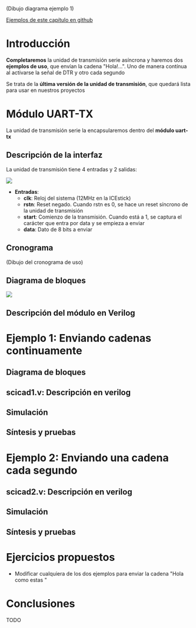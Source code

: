 (Dibujo diagrama ejemplo 1)

[Ejemplos de este capítulo en github](https://github.com/Obijuan/open-fpga-verilog-tutorial/tree/master/tutorial/T24-uart-tx)

# Introducción
**Completaremos** la unidad de transmisión serie asíncrona y haremos dos **ejemplos de uso**, que envían la cadena "Hola!...". Uno de manera contínua al activarse la señal de DTR y otro cada segundo

Se trata de la **última versión de la unidad de transmisión**, que quedará lista para usar en nuestros proyectos

# Módulo UART-TX

La unidad de transmisión serie la encapsularemos dentro del **módulo uart-tx**

## Descripción de la interfaz

La unidad de transmisión tiene 4 entradas y 2 salidas:

![](https://github.com/Obijuan/open-fpga-verilog-tutorial/raw/master/tutorial/T24-uart-tx/images/scicad-2.png)

* **Entradas**:
    * **clk**: Reloj del sistema (12MHz en la ICEstick)
    * **rstn**: Reset negado. Cuando rstn es 0, se hace un reset síncrono de la unidad de transmisión
    * **start**: Comienzo de la transmisión. Cuando está a 1, se captura el carácter que entra por data y se empieza a enviar
    * **data**:  Dato de 8 bits a enviar

## Cronograma

(Dibujo del cronograma de uso)

## Diagrama de bloques

![](https://github.com/Obijuan/open-fpga-verilog-tutorial/raw/master/tutorial/T24-uart-tx/images/scicad-1.png)

## Descripción del módulo en Verilog

# Ejemplo 1: Enviando cadenas continuamente

## Diagrama de bloques
## scicad1.v: Descripción en verilog
## Simulación
## Síntesis y pruebas

# Ejemplo 2: Enviando una cadena cada segundo
## scicad2.v: Descripción en verilog
## Simulación
## Síntesis y pruebas

# Ejercicios propuestos
* Modificar cualquiera de los dos ejemplos para enviar la cadena "Hola como estas "

# Conclusiones
TODO